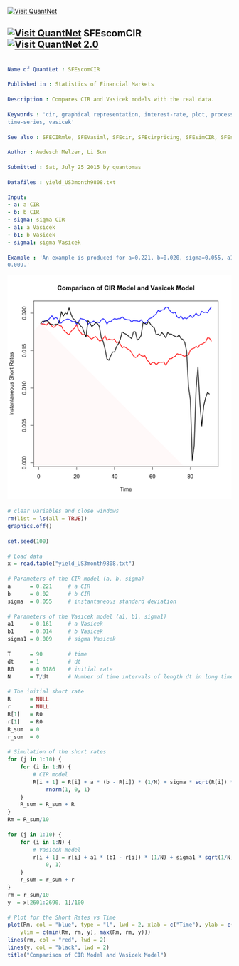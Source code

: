 
[<img src="https://github.com/QuantLet/Styleguide-and-Validation-procedure/blob/master/pictures/banner.png" alt="Visit QuantNet">](http://quantlet.de/index.php?p=info)

## [<img src="https://github.com/QuantLet/Styleguide-and-Validation-procedure/blob/master/pictures/qloqo.png" alt="Visit QuantNet">](http://quantlet.de/) **SFEscomCIR** [<img src="https://github.com/QuantLet/Styleguide-and-Validation-procedure/blob/master/pictures/QN2.png" width="60" alt="Visit QuantNet 2.0">](http://quantlet.de/d3/ia)

```yaml

Name of QuantLet : SFEscomCIR

Published in : Statistics of Financial Markets

Description : Compares CIR and Vasicek models with the real data.

Keywords : 'cir, graphical representation, interest-rate, plot, process, short-rate, simulation,
time-series, vasicek'

See also : SFECIRmle, SFEVasiml, SFEcir, SFEcirpricing, SFEsimCIR, SFEsimVasi

Author : Awdesch Melzer, Li Sun

Submitted : Sat, July 25 2015 by quantomas

Datafiles : yield_US3month9808.txt

Input: 
- a: a CIR
- b: b CIR
- sigma: sigma CIR
- a1: a Vasicek
- b1: b Vasicek
- sigma1: sigma Vasicek

Example : 'An example is produced for a=0.221, b=0.020, sigma=0.055, a1=0.161, b1=0.014, sigma1=
0.009.'

```

![Picture1](SFEscomCIR-1.png)


```r
# clear variables and close windows
rm(list = ls(all = TRUE))
graphics.off()

set.seed(100)

# Load data
x = read.table("yield_US3month9808.txt")

# Parameters of the CIR model (a, b, sigma)
a      = 0.221     # a CIR
b      = 0.02      # b CIR
sigma  = 0.055     # instantaneous standard deviation

# Parameters of the Vasicek model (a1, b1, sigma1)
a1     = 0.161     # a Vasicek
b1     = 0.014     # b Vasicek
sigma1 = 0.009     # sigma Vasicek

T      = 90        # time
dt     = 1         # dt
R0     = 0.0186    # initial rate
N      = T/dt      # Number of time intervals of length dt in long time period T

# The initial short rate
R      = NULL
r      = NULL
R[1]   = R0
r[1]   = R0
R_sum  = 0
r_sum  = 0

# Simulation of the short rates
for (j in 1:10) {
    for (i in 1:N) {
        # CIR model
        R[i + 1] = R[i] + a * (b - R[i]) * (1/N) + sigma * sqrt(R[i]) * sqrt(1/N) * 
            rnorm(1, 0, 1)
    }
    R_sum = R_sum + R
}
Rm = R_sum/10

for (j in 1:10) {
    for (i in 1:N) {
        # Vasicek model
        r[i + 1] = r[i] + a1 * (b1 - r[i]) * (1/N) + sigma1 * sqrt(1/N) * rnorm(1, 
            0, 1)
    }
    r_sum = r_sum + r
}
rm = r_sum/10
y  = x[2601:2690, 1]/100

# Plot for the Short Rates vs Time
plot(Rm, col = "blue", type = "l", lwd = 2, xlab = c("Time"), ylab = c("Instantaneous Short Rates"), 
    ylim = c(min(Rm, rm, y), max(Rm, rm, y)))
lines(rm, col = "red", lwd = 2)
lines(y, col = "black", lwd = 2)
title("Comparison of CIR Model and Vasicek Model") 

```
